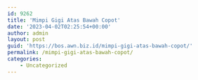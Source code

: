 ```yaml
---
id: 9262
title: 'Mimpi Gigi Atas Bawah Copot'
date: '2023-04-02T02:25:54+00:00'
author: admin
layout: post
guid: 'https://bos.awn.biz.id/mimpi-gigi-atas-bawah-copot/'
permalink: /mimpi-gigi-atas-bawah-copot/
categories:
    - Uncategorized
---
```


